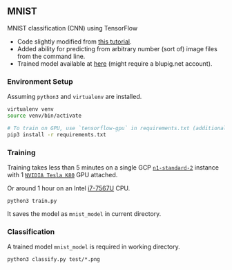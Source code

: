 ## MNIST

MNIST classification (CNN) using TensorFlow

- Code slightly modified from [this tutorial](https://www.tensorflow.org/tutorials/layers).
- Added ability for predicting from arbitrary number (sort of) image files from the command line.
- Trained model available at [here](https://storage.cloud.google.com/bp-ml-models/180211_mnist_convnet_model.tar.gz) (might require a blupig.net account).

### Environment Setup

Assuming `python3` and `virtualenv` are installed.

```bash
virtualenv venv
source venv/bin/activate

# To train on GPU, use `tensorflow-gpu` in requirements.txt (additional setup required).
pip3 install -r requirements.txt
```

### Training

Training takes less than 5 minutes on a single GCP [`n1-standard-2`](https://cloud.google.com/compute/docs/machine-types#standard_machine_types) instance with 1 [`NVIDIA Tesla K80`](http://www.nvidia.com/object/tesla-k80.html) GPU attached.

Or around 1 hour on an Intel [i7-7567U](https://ark.intel.com/products/97541/Intel-Core-i7-7567U-Processor-4M-Cache-up-to-4_00-GHz) CPU.

```
python3 train.py
```

It saves the model as `mnist_model` in current directory.

### Classification

A trained model `mnist_model` is required in working directory.

```
python3 classify.py test/*.png
```
